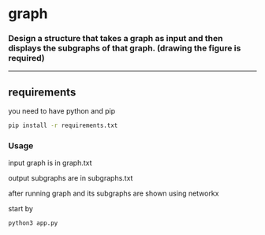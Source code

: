 # **graph**

### Design a structure that takes a graph as input and then displays the subgraphs of that graph. (drawing the figure is required)

---

## requirements

you need to have python and pip

```bash
pip install -r requirements.txt
```

### Usage

input graph is in graph.txt

output subgraphs are in subgraphs.txt

after running graph and its subgraphs are shown using networkx

start by

```bash
python3 app.py
```
